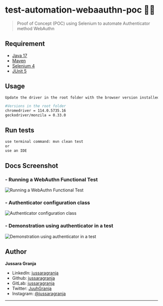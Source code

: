 <h1 style="text-align:left">test-automation-webaauthn-poc 👋🏾</h1>

> Proof of Concept (POC) using Selenium to automate Authenticator method WebAuthn

## Requirement

- [Java 17](https://docs.oracle.com/en/java/javase/17/)
- [Maven](https://maven.apache.org/guides/index.html)
- [Selenium 4](https://www.selenium.dev/selenium/docs/api/py/api.html)
- [JUnit 5](https://junit.org/junit5/docs/current/user-guide/)


## Usage

```sh
Update the driver in the root folder with the browser version installed on your local machine to run the tests.

#Versions in the root folder
chromedriver = 114.0.5735.16
geckodriver/monzila = 0.33.0
```

## Run tests

```sh
use terminal command: mvn clean test
or
use an IDE
```

## Docs Screenshot

### - Running a WebAuthn Functional Test
![Running a WebAuthn Functional Test
](https://i.ibb.co/xMtgvfV/Library-Loom-28-July-2023.gif)

### - Authenticator configuration class
![Authenticator configuration class](https://i.ibb.co/1dtyY2q/01.png)

### - Demonstration using authenticator in a test
![Demonstration using authenticator in a test](https://i.ibb.co/B4qYxXs/02.png)


## Author

**Jussara Granja**

* LinkedIn: [jussaragranja](https://linkedin.com/in/jussaragranja)
* Github: [jussaragranja](https://github.com/jussaragranja)
* GitLab: [jussaragranja](https://gitlab.com/jussaragranja)
* Twitter: [JuuhGranja](https://twitter.com/JuuhGranja)
* Instagram: [@jussaragranja](https://twitter.com/JuuhGranja)

***
